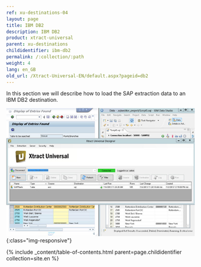 ```yaml
---
ref: xu-destinations-04
layout: page
title: IBM DB2
description: IBM DB2
product: xtract-universal
parent: xu-destinations
childidentifier: ibm-db2
permalink: /:collection/:path
weight: 4
lang: en_GB
old_url: /Xtract-Universal-EN/default.aspx?pageid=db2
---
```


In this section we will describe how to load the SAP extraction data to an IBM DB2 destination.

![DB2-Extraction-Designer](/img/content/DB2-Extraction-Designer.jpg){:class="img-responsive"}

{% include _content/table-of-contents.html parent=page.childidentifier collection=site.en %}